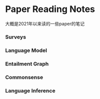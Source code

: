 # Paper Reading Notes

大概是2021年以来读的一些paper的笔记



### Surveys



### Language Model



### Entailment Graph



### Commonsense



### Language Inference

